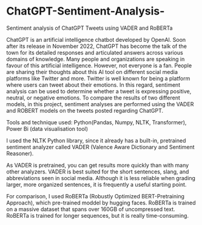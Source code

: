 # ChatGPT-Sentiment-Analysis-
Sentiment analysis of ChatGPT Tweets using VADER and RoBERTa

ChatGPT is an artificial intelligence chatbot developed by OpenAI. Soon after its release in November 2022, ChatGPT has become the talk of the town for its detailed responses and articulated answers across various domains of knowledge. Many people and organizations are speaking in favour of this artificial intelligence. However, not everyone is a fan. People are sharing their thoughts about this AI tool on different social media platforms like Twitter and more. Twitter is well known for being a platform where users can tweet about their emotions. In this regard, sentiment analysis can be used to determine whether a tweet is expressing positive, neutral, or negative emotions. To compare the results of two different models, in this project, sentiment analyses are performed using the VADER and ROBERT models on the tweets posted regarding ChatGPT.

Tools and technique used: Python(Pandas, Numpy, NLTK, Transformer), Power Bi (data visualisation tool)

I used the NLTK Python library, since it already has a built-in, pretrained sentiment analyzer called VADER (Valence Aware Dictionary and Sentiment Reasoner).

As VADER is pretrained, you can get results more quickly than with many other analyzers. VADER is best suited for the short sentences, slang, and abbreviations seen in social media. Although it is less reliable when grading larger, more organized sentences, it is frequently a useful starting point.

For comparison, I used RoBERTa (Robustly Optimized BERT-Pretraining Approach), which pre-trained moddel by hugging faces. RoBERTa is trained on a massive dataset that spans over 160GB of uncompressed text. RoBERTa is trained for longer sequences, but it is really time-consuming.
